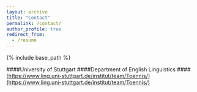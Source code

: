 ```yaml
---
layout: archive
title: "Contact"
permalink: /contact/
author_profile: true
redirect_from:
  - /resume
---
```


{% include base_path %}


####University of Stuttgart
####Department of English Linguistics
####[https://www.ling.uni-stuttgart.de/institut/team/Toennis/](https://www.ling.uni-stuttgart.de/institut/team/Toennis/)
